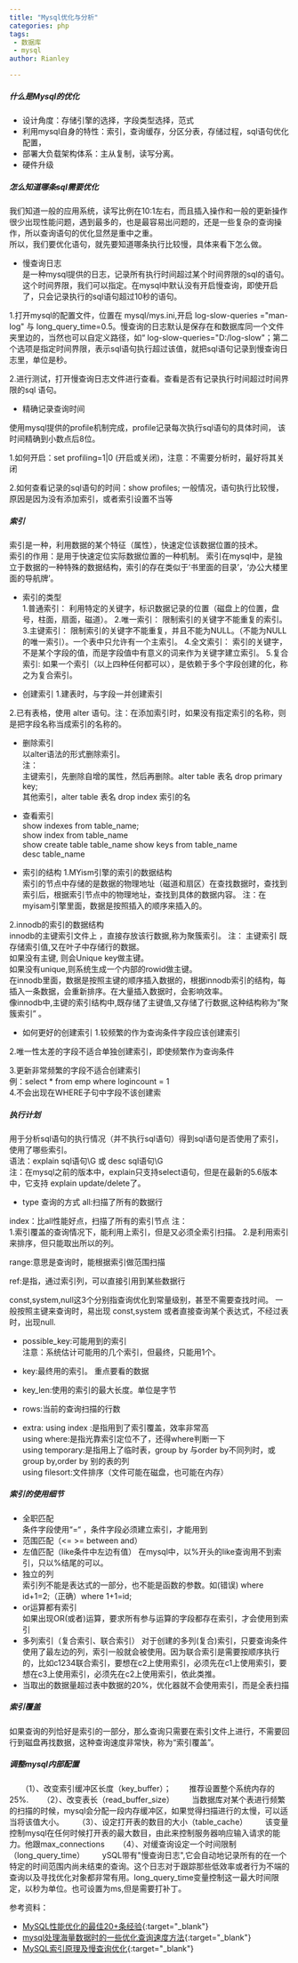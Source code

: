 ```yaml
---
title: "Mysql优化与分析"
categories: php
tags:
 - 数据库
 - mysql
author: Rianley

---
```


##### 什么是Mysql的优化

* 设计角度：存储引擎的选择，字段类型选择，范式
* 利用mysql自身的特性：索引，查询缓存，分区分表，存储过程，sql语句优化配置，
* 部署大负载架构体系：主从复制，读写分离。
* 硬件升级

##### 怎么知道哪条sql需要优化
我们知道一般的应用系统，读写比例在10:1左右，而且插入操作和一般的更新操作很少出现性能问题，遇到最多的，也是最容易出问题的，还是一些复杂的查询操作，所以查询语句的优化显然是重中之重。  
所以，我们要优化语句，就先要知道哪条执行比较慢，具体来看下怎么做。

* 慢查询日志  
是一种mysql提供的日志，记录所有执行时间超过某个时间界限的sql的语句。这个时间界限，我们可以指定。在mysql中默认没有开启慢查询，即使开启了，只会记录执行的sql语句超过10秒的语句。  

1.打开mysql的配置文件，位置在 mysql/mys.ini,开启 log-slow-queries ="man-log" 与 long_query_time=0.5。慢查询的日志默认是保存在和数据库同一个文件夹里边的，当然也可以自定义路径，如“ log-slow-queries="D:/log-slow"；第二个选项是指定时间界限，表示sql语句执行超过该值，就把sql语句记录到慢查询日志里，单位是秒。
  
2.进行测试，打开慢查询日志文件进行查看。查看是否有记录执行时间超过时间界限的sql 语句。  

* 精确记录查询时间   

使用mysql提供的profile机制完成，profile记录每次执行sql语句的具体时间， 该时间精确到小数点后8位。

1.如何开启：set profiling=1|0  (开启或关闭)，注意：不需要分析时，最好将其关闭  

2.如何查看记录的sql语句的时间：show profiles;
一般情况，语句执行比较慢，原因是因为没有添加索引，或者索引设置不当等

##### 索引 
索引是一种，利用数据的某个特征（属性），快速定位该数据位置的技术。  
索引的作用：是用于快速定位实际数据位置的一种机制。
索引在mysql中，是独立于数据的一种特殊的数据结构，索引的存在类似于‘书里面的目录’，‘办公大楼里面的导航牌’。

* 索引的类型  
1.普通索引： 利用特定的关键字，标识数据记录的位置（磁盘上的位置，盘号，柱面，扇面，磁道）。 
2.唯一索引： 限制索引的关键字不能重复的索引。 
3.主键索引： 限制索引的关键字不能重复，并且不能为NULL。（不能为NULL的唯一索引）。一个表中只允许有一个主索引。 
4.全文索引： 索引的关键字，不是某个字段的值，而是字段值中有意义的词来作为关键字建立索引。
5.复合索引: 如果一个索引（以上四种任何都可以），是依赖于多个字段创建的化，称之为复合索引。

* 创建索引
1.建表时，与字段一并创建索引   

2.已有表格，使用 alter 语句。注：在添加索引时，如果没有指定索引的名称，则是把字段名称当成索引的名称的。

* 删除索引  
以alter语法的形式删除索引。  
注：  
主键索引，先删除自增的属性，然后再删除。alter table 表名 drop primary key;  
其他索引，alter table 表名  drop  index 索引的名

* 查看索引  
show indexes from table_name;   
show index from table_name   
show create table table_name
show keys from table_name  
desc table_name  

* 索引的结构
1.MYism引擎的索引的数据结构  
索引的节点中存储的是数据的物理地址（磁道和扇区）在查找数据时，查找到索引后，根据索引节点中的物理地址，查找到具体的数据内容。
注：在myisam引擎里面，数据是按照插入的顺序来插入的。  

2.innodb的索引的数据结构  
innodb的主键索引文件上 ，直接存放该行数据,称为聚簇索引。
注：
主键索引 既存储索引值,又在叶子中存储行的数据。  
如果没有主键, 则会Unique key做主键。  
如果没有unique,则系统生成一个内部的rowid做主键。   
在innodb里面，数据是按照主键的顺序插入数据的，根据innodb索引的结构，每插入一条数据，会重新排序。在大量插入数据时，会影响效率。  
像innodb中,主键的索引结构中,既存储了主键值,又存储了行数据,这种结构称为”聚簇索引” 。

* 如何更好的创建索引 
1.较频繁的作为查询条件字段应该创建索引  
  
2.唯一性太差的字段不适合单独创建索引，即使频繁作为查询条件  

3.更新非常频繁的字段不适合创建索引  
例：select * from emp where logincount = 1   
4.不会出现在WHERE子句中字段不该创建索   

##### 执行计划
用于分析sql语句的执行情况（并不执行sql语句）得到sql语句是否使用了索引，使用了哪些索引。  
语法：explain  sql语句\G   或 desc sql语句\G  
注：在mysql之前的版本中，explain只支持select语句，但是在最新的5.6版本中，它支持 explain update/delete了。

* type 查询的方式
all:扫描了所有的数据行

index：比all性能好点，扫描了所有的索引节点
注：  
1.索引覆盖的查询情况下，能利用上索引，但是又必须全索引扫描。
2.是利用索引来排序，但只能取出所以的列。

range:意思是查询时，能根据索引做范围扫描  

ref:是指，通过索引列，可以直接引用到某些数据行  

const,system,null这3个分别指查询优化到常量级别，甚至不需要查找时间。
一般按照主键来查询时，易出现 const,system 
或者直接查询某个表达式，不经过表时，出现null. 

* possible_key:可能用到的索引  
注意：系统估计可能用的几个索引，但最终，只能用1个。

* key:最终用的索引。 重点要看的数据
* key_len:使用的索引的最大长度。单位是字节 
* rows:当前的查询扫描的行数  
* extra: 
using index :是指用到了索引覆盖，效率非常高  
using where:是指光靠索引定位不了，还得where判断一下  
using temporary:是指用上了临时表，group by 与order by不同列时，或group by,order by 别的表的列  
using filesort:文件排序（文件可能在磁盘，也可能在内存）

##### 索引的使用细节 
* 全职匹配  
条件字段使用“=“ ，条件字段必须建立索引，才能用到
* 范围匹配（<= >= between and）
* 左值匹配（like条件中左边有值） 
在mysql中，以%开头的like查询用不到索引，只以%结尾的可以。
* 独立的列  
索引列不能是表达式的一部分，也不能是函数的参数。如(错误) where id+1=2;（正确）where 1+1=id;
* or运算都有索引  
如果出现OR(或者)运算，要求所有参与运算的字段都存在索引，才会使用到索引
* 多列索引（复合索引、联合索引）
对于创建的多列(复合)索引，只要查询条件使用了最左边的列，索引一般就会被使用。因为联合索引是需要按顺序执行的，比如c1234联合索引，要想在c2上使用索引，必须先在c1上使用索引，要想在c3上使用索引，必须先在c2上使用索引，依此类推。
* 当取出的数据量超过表中数据的20%，优化器就不会使用索引，而是全表扫描

##### 索引覆盖  
如果查询的列恰好是索引的一部分，那么查询只需要在索引文件上进行，不需要回行到磁盘再找数据，这种查询速度非常快，称为“索引覆盖”。


##### 调整mysql内部配置
　　（1）、改变索引缓冲区长度（key_buffer）；
　　推荐设置整个系统内存的25%.
　　（2）、改变表长（read_buffer_size）
　　当数据库对某个表进行频繁的扫描的时候，mysql会分配一段内存缓冲区，如果觉得扫描进行的太慢，可以适当将该值大小。
　　（3）、设定打开表的数目的大小（table_cache）
　　该变量控制mysql在任何时候打开表的最大数目，由此来控制服务器响应输入请求的能力。他跟max_connections
　　（4）、对缓查询设定一个时间限制（long_query_time）
　　ySQL带有"慢查询日志",它会自动地记录所有的在一个特定的时间范围内尚未结束的查询。这个日志对于跟踪那些低效率或者行为不端的查询以及寻找优化对象都非常有用。long_query_time变量控制这一最大时间限定，以秒为单位。也可设置为ms,但是需要打补丁。

参考资料：  
* [MySQL性能优化的最佳20+条经验](http://coolshell.cn/articles/1846.html){:target="_blank"}
* [mysql处理海量数据时的一些优化查询速度方法](https://goo.gl/1lOmi8/){:target="_blank"}
* [MySQL索引原理及慢查询优化](http://tech.meituan.com/mysql-index.html){:target="_blank"}
